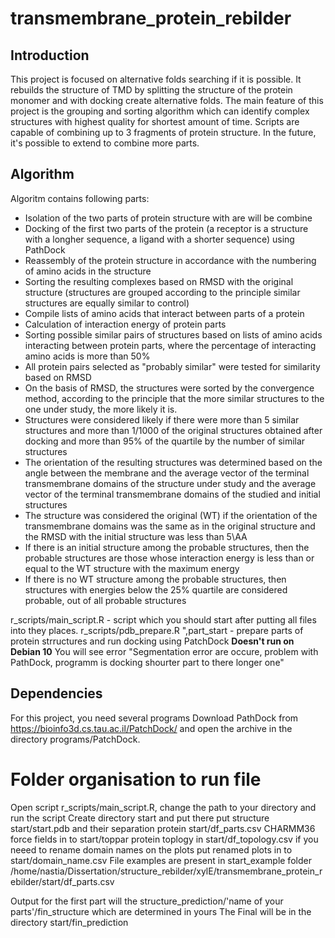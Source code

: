 # transmembrane_protein_rebilder

## Introduction

This project is focused on alternative folds searching if it is possible. It rebuilds the structure of TMD by splitting the structure of the protein monomer and with docking create alternative folds. The main feature of this project is the grouping and sorting algorithm which can identify complex structures with highest quality for shortest amount of time. Scripts are capable of combining up to 3 fragments of protein structure. In the future, it's possible to extend to combine more parts. 

## Algorithm

Algoritm contains following parts:
- Isolation of the two parts of protein structure with are will be combine
- Docking of the first two parts of the protein (a receptor is a structure with a longher sequence, a ligand with a shorter sequence) using PathDock
- Reassembly of the protein structure in accordance with the numbering of amino acids in the structure
- Sorting the resulting complexes based on RMSD with the original structure (structures are grouped according to the principle similar structures are equally similar to control)
- Compile lists of amino acids that interact between parts of a protein
- Calculation of interaction energy of protein parts
- Sorting possible similar pairs of structures based on lists of amino acids interacting between protein parts, where the percentage of interacting amino acids is more than 50%
- All protein pairs selected as "probably similar" were tested for similarity based on RMSD
- On the basis of RMSD, the structures were sorted by the convergence method, according to the principle that the more similar structures to the one under study, the more likely it is.
- Structures were considered likely if there were more than 5 similar structures and more than 1/1000 of the original structures obtained after docking and more than 95% of the quartile by the number of similar structures
- The orientation of the resulting structures was determined based on the angle between the membrane and the average vector of the terminal transmembrane domains of the structure under study and the average vector of the terminal transmembrane domains of the studied and initial structures
- The structure was considered the original (WT) if the orientation of the transmembrane domains was the same as in the original structure and the RMSD with the initial structure was less than 5\AA
- If there is an initial structure among the probable structures, then the probable structures are those whose interaction energy is less than or equal to the WT structure with the maximum energy
- If there is no WT structure among the probable structures, then structures with energies below the 25% quartile are considered probable, out of all probable structures

r_scripts/main_script.R - script which you should start after putting all files into they places.
r_scripts/pdb_prepare.R ",part_start - prepare parts of protein strructures and run docking using PatchDock __Doesn't run on Debian 10__ You will see error "Segmentation error are occure, problem with PathDock, programm is docking shourter part to there longer one" 

## Dependencies

For this project, you need several programs
Download PathDock from https://bioinfo3d.cs.tau.ac.il/PatchDock/ and open the archive in the directory programs/PatchDock.

# Folder organisation to run file 

Open script r_scripts/main_script.R, change the path to your directory  and run the script
Create directory start and put there put structure start/start.pdb and their separation protein start/df_parts.csv
CHARMM36 force fields in to start/toppar
protein toplogy in start/df_topology.csv
if you neeed to rename domain names on the plots  put renamed plots in to start/domain_name.csv
File examples are present in start_example folder
/home/nastia/Dissertation/structure_rebilder/xylE/transmembrane_protein_rebilder/start/df_parts.csv


Output for the first part will the structure_prediction/'name of your parts'/fin_structure which are determined in yours 
The Final will be in the directory start/fin_prediction
